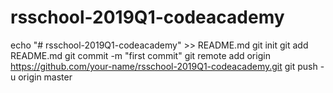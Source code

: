 # rsschool-2019Q1-codeacademy
echo "# rsschool-2019Q1-codeacademy" >> README.md
git init
git add README.md
git commit -m "first commit"
git remote add origin https://github.com/your-name/rsschool-2019Q1-codeacademy.git
git push -u origin master
